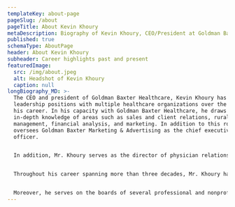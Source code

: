 ```yaml
---
templateKey: about-page
pageSlug: /about
pageTitle: About Kevin Khoury
metaDescription: Biography of Kevin Khoury, CEO/President at Goldman Baxter
published: true
schemaType: AboutPage
header: About Kevin Khoury
subheader: Career highlights past and present
featuredImage:
  src: /img/about.jpeg
  alt: Headshot of Kevin Khoury
  caption: null
longBiography_MD: >-
  The CEO and president of Goldman Baxter Healthcare, Kevin Khoury has served in
  leadership positions with multiple healthcare organizations over the course of
  his career. In his capacity with Goldman Baxter Healthcare, he draws on his
  in-depth knowledge of areas such as sales and client relations, rural hospital
  management, financial analysis, and marketing. In addition to this role, he
  oversees Goldman Baxter Marketing & Advertising as the chief executive
  officer.


  In addition, Mr. Khoury serves as the director of physician relations at Sooner Home Health & TenderCare Hospice, as the national director of Graystone Medical, and as a professional consultant for Hassco Corporation and DermaMedics. Moreover, he is the co-owner of DermaviaRX and the National Billing Company, as well as the Healthcare Marketing Company. An author, he wrote the book Curing Obamacare, The Antidote to our Healthcare Dilemma and two editions of the book Eliminate Fear, Embrace Success. Moreover, he delivers presentations about these books as a guest speaker.


  Throughout his career spanning more than three decades, Mr. Khoury has received a number of commendations for his work. In addition, he has maintained a focus on driving growth. He possesses a record of increasing profits, which includes a 200 percent corporate profit boost over the span of 22 months in a previous position as the chairman of National Integrated Services. Moreover, the State Chamber of Oklahoma inducted him into the State Chamber of Oklahoma Hall of Fame for Marketing and Promotions. Mr. Khoury has also received recognition in Who's Who for Young Adults.


  Moreover, he serves on the boards of several professional and nonprofit organizations, including the Physician Manpower Training Commission, Grace Given Ministries, the Dream Center, and the Lupus Foundation. He also serves as chairman of the Lupus Foundation of Oklahoma and engages in fundraising activities with other charitable organizations.
---
```

